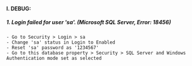 #### I. DEBUG:
##### 1. Login failed for user 'sa'. (Microsoft SQL Server, Error: 18456)
```
- Go to Security > Login > sa
- Change 'sa' status in Login to Enabled
- Reset 'sa' password as '1234567'
- Go to this database property > Security > SQL Server and Windows Authentication mode set as selected
```
